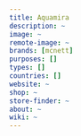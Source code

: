 ```yaml
---
title: Aquamira
description: ~
image: ~
remote-image: ~
brands: [mcnett]
purposes: []
types: []
countries: []
website: ~
shop: ~
store-finder: ~
about: ~
wiki: ~
---
```

